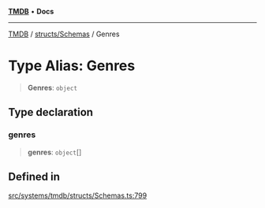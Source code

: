 [**TMDB**](../../../README.md) • **Docs**

***

[TMDB](../../../README.md) / [structs/Schemas](../README.md) / Genres

# Type Alias: Genres

> **Genres**: `object`

## Type declaration

### genres

> **genres**: `object`[]

## Defined in

[src/systems/tmdb/structs/Schemas.ts:799](https://github.com/Norviah/media-hub/blob/e3dc67aa1738d9ad44e6a4419ef7e26de86e1452/src/systems/tmdb/structs/Schemas.ts#L799)

